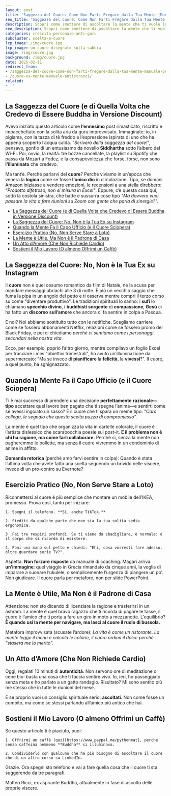 ```yaml
---
layout: post
title: 'Saggezza del Cuore: Come Non Farti Fregare dalla Tua Mente (Manuale per Ex Buddha in Saldo)'
seo_title: 'Saggezza del Cuore: Come Non Farti Fregare dalla Tua Mente (Manuale per Ex Buddha in Saldo)'
description: Scopri come smettere di ascoltare la mente che ti vuole infilare in un ufficio open space dell'anima. Esercizi pratici per ex illuminati in crisi e aspiranti poeti falliti.
seo_description: Scopri come smettere di ascoltare la mente che ti vuole infilare in un ufficio open space dell'anima. Esercizi pratici per ex illuminati in crisi e aspiranti poeti falliti.
categories: crescita-personale-anti-guru
subcluster: scelta-e-cuore
lcp_image: /img/cuore.jpg
lcp_image: un cuore disegnato sulla sabbia
image: /img/cuore.jpg
background: /img/cuore.jpg
date: 2025-02-11
redirect_from:
- /saggezza-del-cuore-come-non-farti-fregare-dalla-tua-mente-manuale-per-ex-buddha-in-saldo/
- /cuore-vs-mente-manuale-antistronzi/
related:
- ''
---
```

## La Saggezza del Cuore (e di Quella Volta che Credevo di Essere Buddha in Versione Discount)

Avevo iniziato questo articolo come **l’ennesimo** post rimasticato, riscritto e impacchettato con la solita aria da guru improvvisato. Immaginate: io, in pigiama, con la tazza di tè freddo e l’espressione ispirata di uno che ha appena scoperto l’acqua calda. *"Scriverò della saggezza del cuore!*", pensavo, gonfio di un entusiasmo da novello **Siddhartha** sotto l’albero del Wi-Fi. Poi, ovvio, la realtà: tre bozze cancellate, la playlist su Spotify che passa da Mozart a Fedez, e la consapevolezza che forse, forse, non sono **l’illuminato** che credevo.

Ma tant’è. Perché parlarvi del **cuore**? Perché viviamo in un’epoca che venera la **logica** come se fosse **l’unico** **dio** in circolazione. Tipo, se domani Amazon iniziasse a vendere emozioni, le recensioni a una stella direbbero: *"Prodotto difettoso, non si misura in Excel"*. Eppure, c’è questa cosa qui, sotto la costola sinistra, che batte e sussurra cose tipo *"Ma davvero vuoi passare la vita a fare riunioni su Zoom con gente che parla di sinergie?".*

- [La Saggezza del Cuore (e di Quella Volta che Credevo di Essere Buddha in Versione Discount)](#la-saggezza-del-cuore-e-di-quella-volta-che-credevo-di-essere-buddha-in-versione-discount)
- [La Saggezza del Cuore: No, Non è la Tua Ex su Instagram](#la-saggezza-del-cuore-no-non-è-la-tua-ex-su-instagram)
- [Quando la Mente Fa il Capo Ufficio (e il Cuore Sciopera)](#quando-la-mente-fa-il-capo-ufficio-e-il-cuore-sciopera)
- [Esercizio Pratico (No, Non Serve Stare a Loto)](#esercizio-pratico-no-non-serve-stare-a-loto)
- [La Mente è Utile, Ma Non è il Padrone di Casa](#la-mente-è-utile-ma-non-è-il-padrone-di-casa)
- [Un Atto d’Amore (Che Non Richiede Cardio)](#un-atto-damore-che-non-richiede-cardio)
- [Sostieni il Mio Lavoro (O almeno Offrimi un Caffè)](#sostieni-il-mio-lavoro-o-almeno-offrimi-un-caffè)



##  La Saggezza del Cuore: No, Non è la Tua Ex su Instagram

Il **cuore** non è quel cosumo romantico da film di Natale, né la scusa per mandare messaggi ubriachi alle 3 di notte. È più un vecchio saggio che fuma la pipa in un angolo del petto e ti osserva mentre compri il terzo corso su come "diventare produttivo". Le tradizioni spirituali lo sanno: i **sufi** lo chiamano **specchio** **divino**, i **buddhisti** **sorgente** di **compassione**, **Gesù** ci ha fatto un **discorso** **sull’amore** che ancora ci fa sentire in colpa a Pasqua.

E noi? Noi abbiamo sostituito tutto con le notifiche. Scegliamo carriere come se fossero abbonamenti Netflix, relazioni come se fossero promo del Black Friday, e poi ci chiediamo *perché ci sentiamo come i personaggi secondari nella nostra vita*.

Ecco, per esempio, poprio l’altro giorno, mentre compilavo un foglio Excel per tracciare i miei "obiettivi trimestrali", ho avuto un’illuminazione da supermercato: "Ma se invece di **pianificare** la **felicità**, la **vivessi**?". Il cuore, a quel punto, ha sghignazzato.

## Quando la Mente Fa il Capo Ufficio (e il Cuore Sciopera)

Ti è mai successo di prendere una decisione **perfettamente** **razionale—tipo** accettare quel lavoro ben pagato che ti spegne l’anima—e sentirti come se avessi ingoiato un sasso? È il cuore che ti spara un meme tipo: "*Caro collega, le segnalo che questa scelta puzza di compromesso".*

La mente è quel tipo che organizza la vita in cartelle colorate, il cuore è l’artista dislessico che scarabocchia poesie sui post-it. **E il problema non è chi ha ragione, ma come farli collaborare.** Perché sì, senza la mente non pagheremmo le bollette, ma senza il cuore vivremmo in un condominio di anime in affitto.

**Domanda retorica** (perché amo farvi sentire in colpa): Quando è stata l’ultima volta che avete fatto una scelta seguendo un brivido nelle viscere, invece di un pro-contro su Evernote?

## Esercizio Pratico (No, Non Serve Stare a Loto)

Riconnettersi al cuore è più semplice che montare un mobile dell’IKEA, promesso. 
Prova così, tanto per iniziare:

    1. Spegni il telefono. **Sì, anche TikTok.**

    2. Siediti da qualche parte che non sia la tua solita sedia ergonomica.

    3 .Fai tre respiri profondi. Se ti viene da sbadigliare, è normale: è il corpo che si ricorda di esistere.

    4. Poni una mano sul petto e chiedi: "Ehi, cosa vorresti fare adesso, oltre guardare serie TV?".

Aspetta. **Non forzare risposte** da manuale di coaching. Magari arriva **un’immagine**: quel viaggio in Grecia rimandato da cinque anni, la voglia di imparare a suonare l’ukulele, o semplicemente l’urgenza di piangere un po’. Non giudicare. Il cuore parla per metafore, non per slide PowerPoint.

## La Mente è Utile, Ma Non è il Padrone di Casa

Attenzione: non sto dicendo di licenziare la ragione e trasferirsi in un ashram. La mente è quel bravo ragazzo che ti ricorda di pagare le tasse, il cuore è l’amico che ti porta a fare un giro in moto a mezzanotte. L’equilibrio? **È quando usi la mente per navigare, ma lasci al cuore il ruolo di bussola.**

Metafora improvvisata (scusate l’ardore): *La vita è come un ristorante. La mente legge il menu e calcola le calorie, il cuore ordina il dolce perché "stasera me lo merito".*

## Un Atto d’Amore (Che Non Richiede Cardio)

Oggi, regalati 10 minuti di **autenticità**. Non servono ore di meditazione o cene bio: basta una cosa che ti faccia sentire vivo. Io, ieri, ho passeggiato senza meta e ho parlato a un gatto randagio. Risultato? Mi sono sentito più me stesso che in tutte le riunioni del mese.

E se proprio vuoi un consiglio spirituale serio: **ascoltati**. Non come fosse un compito, ma come se stessi parlando all’amico più antico che hai.

## Sostieni il Mio Lavoro (O almeno Offrimi un Caffè)

Se questo articolo ti è piaciuto, puoi:

    1 .Offrirmi un caffè (qui)[https://www.paypal.me/pythonmat], perché senza caffeina nemmeno **Buddha** si illuminava.

    2. Condividerlo con qualcuno che ha più bisogno di ascoltare il cuore che di un altro corso su LinkedIn.

Grazie. Ora spegni sto telefono e vai a fare quella cosa che il cuore ti sta suggerendo da tre paragrafi.

Matteo Ricci, ex aspirante Buddha, attualmente in fase di ascolto delle proprie viscere.

